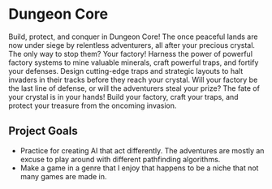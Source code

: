 # Dungeon Core

Build, protect, and conquer in Dungeon Core!
The once peaceful lands are now under siege by relentless adventurers, all after your precious crystal. The only way to stop them? Your factory!
Harness the power of powerful factory systems to mine valuable minerals, craft powerful traps, and fortify your defenses. Design cutting-edge traps and strategic layouts to halt invaders in their tracks before they reach your crystal.
Will your factory be the last line of defense, or will the adventurers steal your prize? The fate of your crystal is in your hands!
Build your factory, craft your traps, and protect your treasure from the oncoming invasion.

## Project Goals

* Practice for creating AI that act differently. The adventures are mostly an excuse to play around with different pathfinding algorithms.
* Make a game in a genre that I enjoy that happens to be a niche that not many games are made in.
	
	
